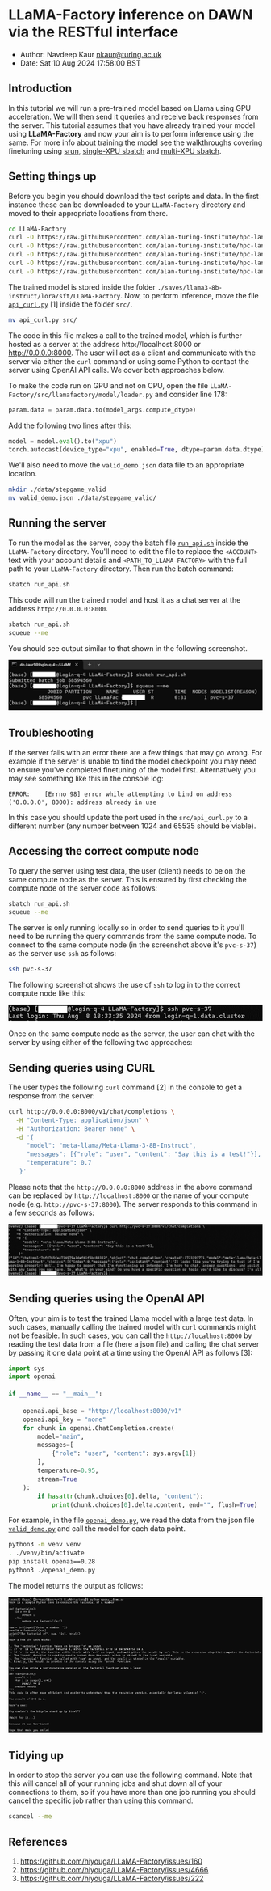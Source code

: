# LLaMA-Factory inference on DAWN via the RESTful interface

- Author: Navdeep Kaur <nkaur@turing.ac.uk>
- Date: Sat 10 Aug 2024 17:58:00 BST

## Introduction

In this tutorial we will run a pre-trained model based on Llama using GPU acceleration. We will then send it queries and receive back responses from the server.
This tutorial assumes that you have already trained your model using **LLaMA-Factory** and now your aim is to perform inference using the same.
For more info about training the model see the walkthroughs covering finetuning using [srun](llamafactory-finetuning-srun-single.md), [single-XPU sbatch](llamafactory-finetuning-sbatch-single.md) and [multi-XPU sbatch](llamafactory-finetuning-sbatch-multi.md).

## Setting things up

Before you begin you should download the test scripts and data. In the first instance these can be downloaded to your `LLaMA-Factory` directory and moved to their appropriate locations from there.

```sh
cd LLaMA-Factory
curl -O https://raw.githubusercontent.com/alan-turing-institute/hpc-landscape/main/DAWN/examples/llama-factory/scripts/api_curl.py
curl -O https://raw.githubusercontent.com/alan-turing-institute/hpc-landscape/main/DAWN/examples/llama-factory/scripts/run_api.sh
curl -O https://raw.githubusercontent.com/alan-turing-institute/hpc-landscape/main/DAWN/examples/llama-factory/scripts/openai_demo.py
curl -O https://raw.githubusercontent.com/alan-turing-institute/hpc-landscape/main/DAWN/examples/llama-factory/scripts/valid_demo.json
curl -O https://raw.githubusercontent.com/alan-turing-institute/hpc-landscape/main/DAWN/examples/llama-factory/config_node01xpu01.yaml
```

The trained model is stored inside the folder `./saves/llama3-8b-instruct/lora/sft/LLaMA-Factory`.
Now, to perform inference, move the file [`api_curl.py`](./scripts/api_curl.py) [1] inside the folder `src/`.

```sh
mv api_curl.py src/
```

The code in this file makes a call to the trained model, which is further hosted as a server at the address http://localhost:8000 or http://0.0.0.0:8000.
The user will act as a client and communicate with the server via either the `curl` command or using some Python to contact the server using OpenAI API calls.
We cover both approaches below.

To make the code run on GPU and not on CPU, open the file `LLaMA-Factory/src/llamafactory/model/loader.py` and consider line 178:

```python
param.data = param.data.to(model_args.compute_dtype)
```

Add the following two lines after this:

```python
model = model.eval().to("xpu") 
torch.autocast(device_type="xpu", enabled=True, dtype=param.data.dtype)
```

We'll also need to move the `valid_demo.json` data file to an appropriate location.

```sh
mkdir ./data/stepgame_valid
mv valid_demo.json ./data/stepgame_valid/
```

## Running the server

To run the model as the server, copy the batch file [`run_api.sh`](./scripts/run_api.sh) inside the `LLaMA-Factory` directory.
You'll need to edit the file to replace the `<ACCOUNT>` text with your account details and `<PATH_TO_LLAMA-FACTORY>` with the full path to your `LLaMA-Factory` directory.
Then run the batch command:

```sh
sbatch run_api.sh
```

This code will run the trained model and host it as a chat server at the address `http://0.0.0.0:8000`.

```sh
sbatch run_api.sh
squeue --me
```

You should see output similar to that shown in the following screenshot.

![Console output showing the results of the `sbatch` and `squeue` commands](./images/llama-finetune-01.png)

## Troubleshooting

If the server fails with an error there are a few things that may go wrong.
For example if the server is unable to find the model checkpoint you may need to ensure you've completed finetuning of the model first.
Alternatively you may see something like this in the console log:

```
ERROR:    [Errno 98] error while attempting to bind on address ('0.0.0.0', 8000): address already in use
```

In this case you should update the port used in the `src/api_curl.py` to a different number (any number between 1024 and 65535 should be viable).

## Accessing the correct compute node

To query the server using test data, the user (client) needs to be on the same compute node as the server.
This is ensured by first checking the compute node of the server code as follows:

```sh
sbatch run_api.sh
squeue --me
```

The server is only running locally so in order to send queries to it you'll need to be running the query commands from the same compute node.
To connect to the same compute node (in the screenshot above it's `pvc-s-37`) as the server use `ssh` as follows:

```sh
ssh pvc-s-37
```

The following screenshot shows the use of `ssh` to log in to the correct compute node like this:

![Console output showing the result of the `ssh` command](./images/llama-finetune-02.png)

Once on the same compute node as the server, the user can chat with the server by using either of the following two approaches:

## Sending queries using CURL

The user types the following `curl` command [2] in the console to get a response from the server:

```sh
curl http://0.0.0.0:8000/v1/chat/completions \
  -H "Content-Type: application/json" \
  -H "Authorization: Bearer none" \
  -d '{
     "model": "meta-llama/Meta-Llama-3-8B-Instruct",
     "messages": [{"role": "user", "content": "Say this is a test!"}],
     "temperature": 0.7
   }'
```

Please note that the `http://0.0.0.0:8000` address in the above command can be replaced by `http://localhost:8000` or the name of your compute node (e.g. `http://pvc-s-37:8000`).
The server responds to this command in a few seconds as follows:

![Console output showing the result of the `curl` command](./images/llama-finetune-03.png)

## Sending queries using the OpenAI API

Often, your aim is to test the trained Llama model with a large test data.
In such cases, manually calling the trained model with `curl` commands might not be feasible.
In such cases, you can call the `http://localhost:8000` by reading the test data from a file (here a json file) and calling the chat server by passing it one data point at a time using the OpenAI API as follows [3]:

```python
import sys
import openai

if __name__ == "__main__":

    openai.api_base = "http://localhost:8000/v1"
    openai.api_key = "none"
    for chunk in openai.ChatCompletion.create(
        model="main",
        messages=[
            {"role": "user", "content": sys.argv[1]}
        ],
        temperature=0.95,
        stream=True
    ):
        if hasattr(chunk.choices[0].delta, "content"):
            print(chunk.choices[0].delta.content, end="", flush=True)
```

For example, in the file [`openai_demo.py`](./scripts/openai_demo.py), we read the data from the json file [`valid_demo.py`](./scripts/valid_demo.py) and call the model for each data point.

```sh
python3 -m venv venv
. ./venv/bin/activate
pip install openai==0.28
python3 ./openai_demo.py
```

The model returns the output as follows:

![Console output showing the result of running `python openai_demo.py`](./images/llama-finetune-04.png)

## Tidying up

In order to stop the server you can use the following command. Note that this will cancel all of your running jobs and shut down all of your connections to them, so if you have more than one job running you should cancel the specific job rather than using this command.

```sh
scancel --me
```

## References

1. https://github.com/hiyouga/LLaMA-Factory/issues/160
2. https://github.com/hiyouga/LLaMA-Factory/issues/4666
3. https://github.com/hiyouga/LLaMA-Factory/issues/222
